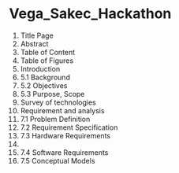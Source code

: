 # Vega_Sakec_Hackathon
1. Title Page
2. Abstract
3. Table of Content
4. Table of Figures
5. Introduction
6. 5.1 Background
7. 5.2 Objectives
8. 5.3 Purpose, Scope
9. Survey of technologies
10. Requirement and analysis
11. 7.1 Problem Definition
12. 7.2 Requirement Specification
13. 7.3 Hardware Requirements
14. 
15. 7.4 Software Requirements
16. 7.5 Conceptual Models
